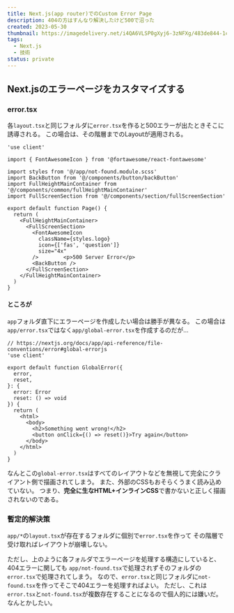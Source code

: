```yaml
---
title: Next.js(app router)でのCustom Error Page
description: 404の方はすんなり解決したけど500で沼った
created: 2023-05-30
thumbnail: https://imagedelivery.net/i4QA6VLSP0gXyj6-3zNFXg/483de844-1c72-4d3d-6fe9-ac4e867dc200/public
tags:
  - Next.js
  - 技術
status: private
---
```


## Next.jsのエラーページをカスタマイズする

### error.tsx

各`layout.tsx`と同じフォルダに`error.tsx`を作ると500エラーが出たときそこに誘導される。
この場合は、その階層までのLayoutが適用される。

```tsx title="error.tsx"
'use client'

import { FontAwesomeIcon } from '@fortawesome/react-fontawesome'

import styles from '@/app/not-found.module.scss'
import BackButton from '@/components/button/backButton'
import FullHeightMainContainer from '@/components/common/fullHeightMainContainer'
import FullScreenSection from '@/components/section/fullScreenSection'

export default function Page() {
  return (
    <FullHeightMainContainer>
      <FullScreenSection>
        <FontAwesomeIcon
          className={styles.logo}
          icon={['fas', 'question']}
          size="4x"
        />        <p>500 Server Error</p>
        <BackButton />
      </FullScreenSection>
    </FullHeightMainContainer>
  )
}
```

#### ところが

`app`フォルダ直下にエラーページを作成したい場合は勝手が異なる。
この場合は`app/error.tsx`ではなく`app/global-error.tsx`を作成するのだが...

```tsx title="global-error.tsx"
// https://nextjs.org/docs/app/api-reference/file-conventions/error#global-errorjs
'use client'

export default function GlobalError({
  error,
  reset,
}: {
  error: Error
  reset: () => void
}) {
  return (
    <html>
      <body>
        <h2>Something went wrong!</h2>
        <button onClick={() => reset()}>Try again</button>
      </body>
    </html>
  )
}
```

なんとこの`global-error.tsx`はすべてのレイアウトなどを無視して完全にクライアント側で描画されてしまう。
また、外部のCSSもおそらくうまく読み込めていない。
つまり、**完全に生なHTML+インラインCSS**で書かないと正しく描画されないのである。

### 暫定的解決策

`app/*`の`layout.tsx`が存在するフォルダに個別で`error.tsx`を作って
その階層で受け取ればレイアウトが崩壊しない。

ただし、上のように各フォルダでエラーページを処理する構造にしていると、404エラーに関しても
`app/not-found.tsx`で処理されずそのフォルダの`error.tsx`で処理されてしまう。
なので、`error.tsx`と同じフォルダに`not-found.tsx`を作ってそこで404エラーを処理すればよい。
ただし、これは`error.tsx`と`not-found.tsx`が複数存在することになるので個人的には嫌いだ。なんとかしたい。
